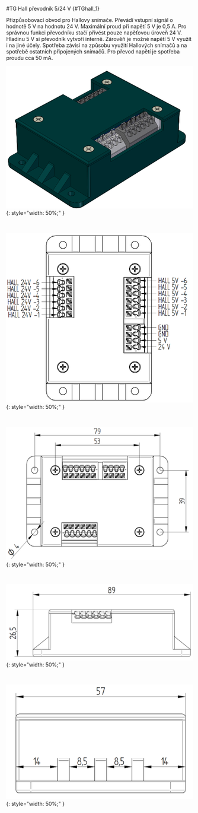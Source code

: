 #TG Hall převodník 5/24 V {#TGhall_1}

Přizpůsobovací obvod pro Hallovy snímače. Převádí vstupní signál o hodnotě 5&nbsp;V na hodnotu 24&nbsp;V.
Maximální proud při napětí 5&nbsp;V je 0,5&nbsp;A. Pro správnou funkci převodníku stačí přivést pouze napěťovou úroveň 24&nbsp;V.
Hladinu 5&nbsp;V si převodník vytvoří interně.
Zárověň je možné napětí 5&nbsp;V využít i na jiné účely.
Spotřeba závisí na způsobu využití Hallových snímačů a na spotřebě ostatních připojených snímačů.
Pro převod napětí je spotřeba proudu cca 50&nbsp;mA.

![3D view](../img/3Dview.png){: style="width: 50%;" }

<br>

![Top view](../img/TopSignals.png){: style="width: 50%;" }

<br>

![Top dimensions](../img/TopDimm.png){: style="width: 50%;" }

<br>

![Side dimensions](../img/SideDimm1.png){: style="width: 50%;" }

<br>

![Side dimensions](../img/SideDimm2.png){: style="width: 50%;" }




